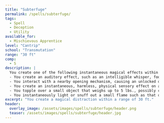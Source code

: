 ```yaml
---
title: "Subterfuge"
permalink: /spells/subterfuge/
tags:
  - Spell
  - Deception
  - Utility
available_for:
  - Mischievous Apprentice
level: "Cantrip"
school: "Transmutation"
range: "30 ft"
comp:
  - S
description: |
  You create one of the following instantaneous magical effects within range:
  - You create an auditory effect, such as an intelligible whisper, footsteps, faint musical notes, or creaky floorboards.
  - You interact with a nearby opening mechanism, causing an unlocked door, window, or container to softly open or close.
  - You create an instantaneous, harmless, physical sensory effect on another person, such as a tap on the shoulder, warm breathing against the neck, or a light tug on a pocket.
  - You topple over a small object that weighs up to 5 lbs., possibly causing it to fall off a table or a shelf.
  - You instantaneously light or snuff out a small flame such as that of a candle or a torch.
excerpt: "You create a magical distraction within a range of 30 ft."
header:
  overlay_image: /assets/images/spells/subterfuge/header.png
  teaser: /assets/images/spells/subterfuge/header.jpg
---
```

